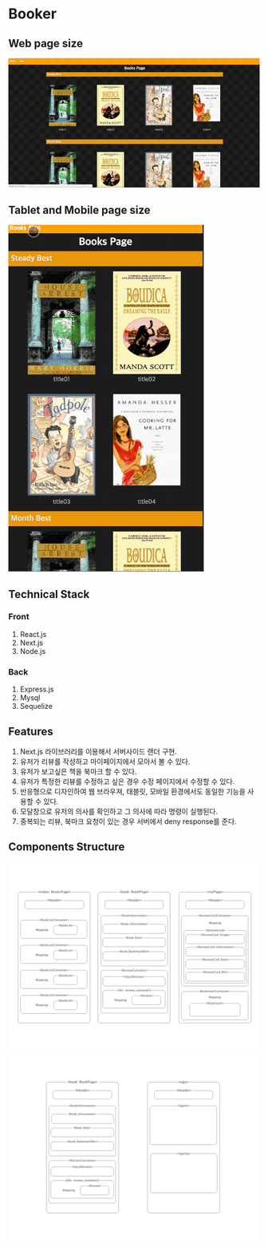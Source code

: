 # Booker


## Web page size
![](Booker_web.gif)

## Tablet and Mobile page size
![](Booker_mobile.gif)

## Technical Stack

### Front
1. React.js
2. Next.js
3. Node.js

### Back
1. Express.js
2. Mysql
3. Sequelize

## Features
1. Next.js 라이브러리를 이용해서 서버사이드 랜더 구현.
2. 유저가 리뷰를 작성하고 마이페이지에서 모아서 볼 수 있다.
3. 유저가 보고싶은 책을 북마크 할 수 있다.
4. 유저가 특정한 리뷰를 수정하고 싶은 경우 수정 페이지에서 수정할 수 있다.
5. 반응형으로 디자인하여 웹 브라우져, 태블릿, 모바일 환경에서도 동일한 기능을 사용할 수 있다.
6. 모달창으로 유저의 의사를 확인하고 그 의사에 따라 명령이 실행된다.
7. 중복되는 리뷰, 북마크 요청이 있는 경우 서버에서 deny response를 준다.

## Components Structure

![Alt text](Booker_Components_structure1.jpg)
![Alt text](Booker_Components_structure2.jpg)


